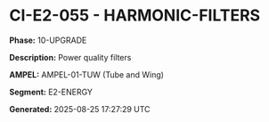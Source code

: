 # CI-E2-055 - HARMONIC-FILTERS

**Phase:** 10-UPGRADE

**Description:** Power quality filters

**AMPEL:** AMPEL-01-TUW (Tube and Wing)

**Segment:** E2-ENERGY

**Generated:** 2025-08-25 17:27:29 UTC

